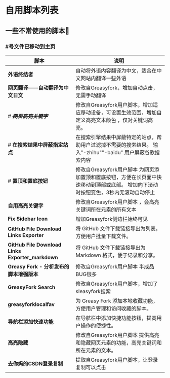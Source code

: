 # 自用脚本列表

## 一些不常使用的脚本🚀️ 

### #号文件已移动到主页

| 脚本                              | 说明                                                         |
|-------------------------------------|------------------------------------------------------------|
| **外语终结者**                   | 自动将外语内容翻译为中文，适合在中文网站内翻译一些外语          |
| **网页翻译——自动翻译为中文日文**         | 修改自Greasyfork，增加自动点击，无需手动翻译        |
|# **~~~~*网页高亮关键字*~~~~**                     | 修改自Greasyfork用户脚本，增加适应移动设备，可设置生效范围，增加自定义高亮文本颜色 ，仅对关键词高亮。   |
|# **在搜索结果中屏蔽指定站点**             | 在搜索引擎结果中屏蔽特定的站点，帮助用户过滤掉不需要的搜索结果。 输入"-zhihu""-baidu" 用户屏蔽谷歌搜索内容        |
|# **置顶和置底按钮**                     | 修改自Greasyfork用户脚本 为网页添加置顶和置底按钮，方便在长页面中快速移动到顶部或底部。 增加向下滚动时按钮变色，3秒内无滚动自动停止           |
| **自用高亮关键字**                     | 修改自Greasyfork用户脚本 ，会高亮关键词所在元素的所有文本    |
| **Fix Sidebar Icon**                | 增加Greasyfork侧边栏始终可见   |
| **GitHub File Download Links Exporter** | 将 GitHub 文件下载链接导出为列表，方便用户批量下载文件。                  |
| **GitHub File Download Links Exporter_markdown** | 将 GitHub 文件下载链接导出为 Markdown 格式，便于记录和分享。       |
| **Greasy Fork - 分析发布的脚本增强版本**   |修改自Greasyfork用户脚本 半成品BUG很多         |
| **GreasyFork Search**                 | 修改自Greasyfork用户脚本，增加了sleasyfork搜索          |
| **greasyforklocalfav**                | 为 Greasy Fork 添加本地收藏功能，方便用户管理和访问收藏的脚本。          |
| **导航栏添加快速功能**                 | 在导航栏中添加快捷功能按钮，提高用户操作的便捷性。                      |
| **高亮隐藏**                           | 修改自Greasyfork用户脚本 提供高亮和隐藏网页元素的功能，高亮关键词和所在元素的文本。             |
| **去你妈的CSDN登录复制**                | 提取自Greasyfork用户脚本，让登录复制可以点击  |

